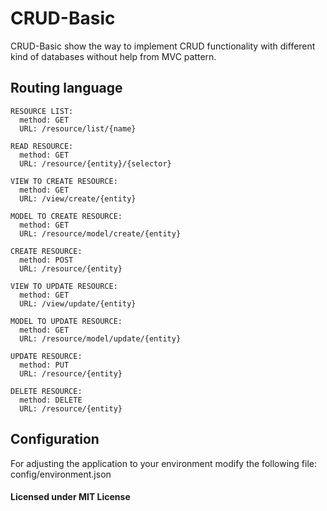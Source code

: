 # CRUD-Basic
CRUD-Basic show the way to implement CRUD functionality with different kind of databases without help from MVC pattern.

## Routing language
    
    RESOURCE LIST:
      method: GET
      URL: /resource/list/{name}
    
    READ RESOURCE:
      method: GET
      URL: /resource/{entity}/{selector}

    VIEW TO CREATE RESOURCE:
      method: GET
      URL: /view/create/{entity}

    MODEL TO CREATE RESOURCE:
      method: GET
      URL: /resource/model/create/{entity}
    
    CREATE RESOURCE:
      method: POST
      URL: /resource/{entity}

    VIEW TO UPDATE RESOURCE:
      method: GET
      URL: /view/update/{entity}

    MODEL TO UPDATE RESOURCE:
      method: GET
      URL: /resource/model/update/{entity}

    UPDATE RESOURCE:
      method: PUT
      URL: /resource/{entity}
    
    DELETE RESOURCE:
      method: DELETE
      URL: /resource/{entity}
    

## Configuration
For adjusting the application to your environment modify the following file: config/environment.json

#### Licensed under MIT License